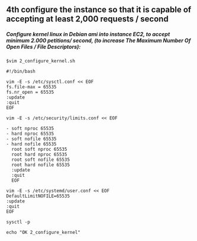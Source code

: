 
## 4th configure the instance so that it is capable of accepting at least 2,000 requests / second

##### Configure kernel linux in Debian ami into instance EC2, to accept minimum 2.000 petitions/ second, (to increase The Maximum Number Of Open Files / File Descriptors):

```
$vim 2_configure_kernel.sh

#!/bin/bash

vim -E -s /etc/sysctl.conf << EOF
fs.file-max = 65535
fs.nr_open = 65535
:update
:quit
EOF

vim -E -s /etc/security/limits.conf << EOF

- soft nproc 65535
- hard nproc 65535
- soft nofile 65535
- hard nofile 65535
  root soft nproc 65535
  root hard nproc 65535
  root soft nofile 65535
  root hard nofile 65535
  :update
  :quit
  EOF

vim -E -s /etc/systemd/user.conf << EOF
DefaultLimitNOFILE=65535
:update
:quit
EOF

sysctl -p

echo "OK 2_configure_kernel"
```

